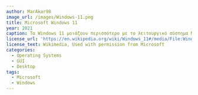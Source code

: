 ```yaml
---
author: MarAkar98
image_url: /images/Windows-11.png
title: Microsoft Windows 11
year: 2021
caption: Τα Windows 11 μοιάζουν περισσότερο με το λειτουργικό σύστημα MacOS. Έχει αλλάξει το start menu και η γραμμή εργασιών όπου έχουν κεντροποιηθεί τα εικονίδια.Βέβαια η αλλάγη της γραμμής διεργασιών είναι περισσότερο σαν υποβάθμιση από την άποψη της χρησιμότητας.Ακόμη, android εφαρμογές είναι πλέον διαθέσιμες μέσω του Microsoft Store.Επίσης μπήκε το Microsoft Teams στο task bar ενώ έχουν ενημερωθεί και πολλές ήδη υπάρχουσες εφαρμογές με νέα εμφάνιση και χαρακτηριστικα πχ Media Player,φωτογραφίες, mail κλπ 
license_url: 'https://en.wikipedia.org/wiki/Windows_11#/media/File:Windows_11_Desktop.png', 'https://www.microsoft.com/en-us/windows/windows-11'
license_text: Wikimedia, Used with permission from Microsoft
categories:
  - Operating Systems
  - GUI
  - Desktop
tags:
  - Microsoft
  - Windows
---
```

